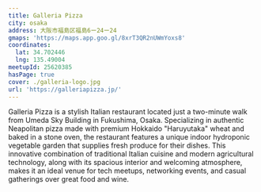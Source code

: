```yaml
---
title: Galleria Pizza
city: osaka
address: 大阪市福島区福島6ー24ー24
gmaps: 'https://maps.app.goo.gl/8xrT3QR2nUWmYoxs8'
coordinates:
  lat: 34.702446
  lng: 135.49004
meetupId: 25620385
hasPage: true
cover: ./galleria-logo.jpg
url: 'https://galleriapizza.jp/'
---
```


Galleria Pizza is a stylish Italian restaurant located just a two-minute walk from Umeda Sky Building in Fukushima, Osaka. Specializing in authentic Neapolitan pizza made with premium Hokkaido "Haruyutaka" wheat and baked in a stone oven, the restaurant features a unique indoor hydroponic vegetable garden that supplies fresh produce for their dishes. This innovative combination of traditional Italian cuisine and modern agricultural technology, along with its spacious interior and welcoming atmosphere, makes it an ideal venue for tech meetups, networking events, and casual gatherings over great food and wine.

